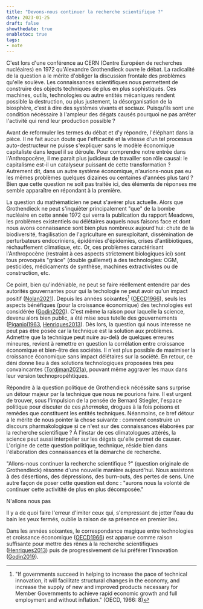 ```yaml
---
title: "Devons-nous continuer la recherche scientifique ?"
date: 2023-01-25
draft: false
showthedate: true
enabletoc: true
tags:
- note
---
```


C'est lors d'une conférence au CERN (Centre Européen de recherches nucléaires) en 1972 qu'Alexandre Grothendieck ouvre le débat. 
La radicalité de la question a le mérite d'obliger la discussion frontale des problèmes qu'elle soulève. 
Les connaissances scientifiques nous permettent de construire des objects techniques de plus en plus sophistiqués. 
Ces machines, outils, technologies ou autre entités mécaniques rendent possible la destruction, ou plus justement, la désorganisation de la biosphère, c'est à dire des systèmes vivants et sociaux. 
Puisqu'ils sont une condition nécéssaire à l'ampleur des dégats causés pourquoi ne pas arrêter l'activité qui rend leur production possible ? 

Avant de reformuler les termes du débat et d'y répondre, l'éléphant dans la pièce. 
Il ne fait aucun doute que l'efficacité et la vitesse d'un tel processus auto-destructeur ne puisse s'expliquer sans le modèle économique capitaliste dans lequel il se déroule. 
Pour comprendre notre entrée dans l'Anthropocène, il me parait plus judicieux de travailler son rôle causal: le capitalisme est-il un catalyseur puissant de cette transformation ? 
Autrement dit, dans un autre système économique, n'aurions-nous pas eu les mêmes problèmes quelques dizaines ou centaines d'années plus tard ?
Bien que cette question ne soit pas traitée ici, des éléments de réponses me semble apparaître en répondant à la première. 

La question du mathématicien ne peut s'avérer plus actuelle. 
Alors que Grothendieck ne peut s'inquièter principalement "que" de la bombe nucléaire en cette année 1972 qui verra la publication du rapport Meadows, les problèmes existentiels ou délétaires auquels nous faisons face et dont nous avons connaissance sont bien plus nombreux aujourd'hui: chute de la biodiversité, fragilisation de l'agriculture en surexploitant, dissémination de perturbateurs endocriniens, épidémies d'épidemies, crises d'antibiotiques, réchauffement climatique, etc. 
Or, ces problèmes caractérisant l'Anthropocène (restraint à ces aspects strictement biologiques ici) sont tous provoqués "grâce" (double guillemet) à des technologies: OGM, pesticides, médicaments de synthèse, machines extractivistes ou de construction, etc.

Ce point, bien qu'indéniable, ne peut se faire réellement entendre par des autorités gouvernantes pour qui la techologie ne peut avoir qu'un impact positif ([Nolan2021](reference/Nolan2021.md)). 
Depuis les années soixantes[^1] ([OECD1966](reference/OECD1966.md)), seuls les aspects bénéfiques (pour la croissance économique) des technologies est considérée ([Godin2020](reference/Godin2020.md)).
C'est même la raison pour laquelle la science, devenu alors bien public, a été mise sous tutelle des gouvernements ([Piganiol1963](reference/Piganiol1963.md), [Henriques2013](reference/Henriques2013.md)). 
Dès lors, la question qui nous interesse ne peut pas être posée car la technique est la solution aux problèmes. 
Admettre que la technique peut nuire au-delà de quelques erreures mineures, revient à remettre en question la corrélation entre croissance économique et bien-être des sociétés.
Il n'est plus possible de maximiser la croissance économique sans impact délétaires sur la société. 
En retour, ce déni donne lieu à des solutions technologiques proposées très peu convaincantes ([Tordjman2021a](reference/Tordjman2021a.md)), pouvant même aggraver les maux dans leur version technopropéhtiques. 

Répondre à la question politique de Grothendieck nécéssite sans surprise un détour majeur par la technique que nous ne pourions faire. 
Il est urgent de trouver, sous l'impulsion de la pensée de Bernard Stiegler, l'espace politique pour discuter de ces *pharmaka*, drogues à la fois poisons et remèdes que constituent les entités techniques. 
Néanmoins, ce bref détour a le mérite de nous pointer la chose suivante : comment construire un discours pharmakologique si ce n'est sur des connaissances élaborées par la recherche scientifique ? 
À l'instar de ces climatologues attérés, la science peut aussi interpeller sur les dégats qu'elle permet de causer. 
L'origine de cette question politique, technique, réside bien dans l'élaboration des connaissances et la démarche de recherche. 

"Allons-nous continuer la recherche scientifique ?" (question originale de Grothendieck) résonne d'une nouvelle manière aujourd'hui. 
Nous assistons à des désertions, des dépressions, des burn-outs, des pertes de sens. 
Une autre façon de poser cette question est donc : "aurons nous la volonté de continuer cette activitité de plus en plus décomposée."

N'allons nous pas 

Il y a de quoi faire l'erreur d'imiter ceux qui, s'empressant de jetter l'eau du bain les yeux fermés, oublie la raison de sa présence en premier lieu. 



Dans les années soixantes, le correspondance magique entre technologies et croissance économique ([OECD1966](reference/OECD1966.md)) est apparue comme raison suffisante pour mettre des rênes à la recherche scientifiques ([Henriques2013](reference/Henriques2013.md)) puis de progressivement de lui préférer l'innovation ([Godin2019](reference/Godin2019.md)). 



[^1]: "If governments succeed in helping to increase the pace of technical innovation, it will facilitate structural changes in the economy, and increase the supply of new and improved products necessary for Member Governments to achieve rapid economic growth and full employment and without inflation." (OECD, 1966: 8) 
